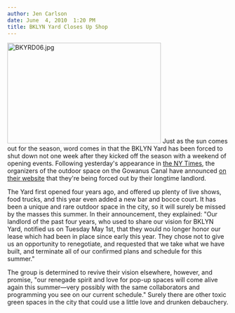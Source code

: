 ```yaml
---
author: Jen Carlson
date: June  4, 2010  1:20 PM
title: BKLYN Yard Closes Up Shop
---
```


<p><span class="mt-enclosure mt-enclosure-image" style="display: inline;"> <img alt="BKYRD06.jpg" src="https://web.archive.org/web/20111124160150im_/http://gothamist.com/attachments/arts_jen/BKYRD06.jpg" width="350" height="230" class="image-left"> </span>Just as the sun comes out for the season, word comes in that the BKLYN Yard has been forced to shut down not one week after they kicked off the season with a weekend of opening events. Following yesterday&apos;s appearance in <a href="https://web.archive.org/web/20111124160150/http://www.nytimes.com/2010/06/03/fashion/03gowanus.html?partner=rss&amp;emc=rss">the NY Times</a>, the organizers of the outdoor space on the Gowanus Canal have announced <a href="https://web.archive.org/web/20111124160150/http://bklynyard.com/bklyn-yard-shutting-our-doors/">on their website</a> that they&apos;re being forced out by their longtime landlord.</p>

<p>The Yard first opened four years ago, and offered up plenty of live shows, food trucks, and this year even added a new bar and bocce court. It has been a unique and rare outdoor space in the city, so it will surely be missed by the masses this summer. In their announcement, they explained: &quot;Our landlord of the past four years, who used to share our vision for BKLYN Yard, notified us on Tuesday May 1st, that they would no longer honor our lease which had been in place since early this year. They chose not to give us an opportunity to renegotiate, and requested that we take what we have built, and terminate all of our confirmed plans and schedule for this summer.&quot;</p>

<p>The group is determined to revive their vision elsewhere, however, and promise, &quot;our renegade spirit and love for pop-up spaces will come alive again this summer&#x2014;very possibly with the same collaborators and programming you see on our current schedule.&quot; Surely there are other toxic green spaces in the city that could use a little love and drunken debauchery.</p>